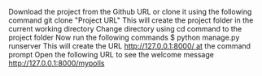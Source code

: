 Download the project from the Github URL or clone it using the following command
git clone &quot;Project URL&quot;
This will create the project folder in the current working directory
Change directory using cd command to the project folder
Now run the following commands
$ python manage.py runserver
This will create the URL http://127.0.0.1:8000/ at the command prompt
Open the following URL to see the welcome message
http://127.0.0.1:8000/mypolls
